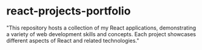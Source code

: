 # react-projects-portfolio
"This repository hosts a collection of my React applications, demonstrating a variety of web development skills and concepts. Each project showcases different aspects of React and related technologies."
